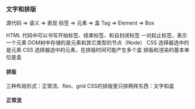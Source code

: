 ### 文字和排版

源代码 => 语义 => 表现
标签 => 元素 => 盒
Tag => Element => Box

HTML 代码中可以书写开始标签、结束标签、和自封闭标签
一对起止标签，表示一个元素
DOM树中存储的是元素和其它类型的节点（Node）
CSS 选择器选中的是元素
CSS 选择器选中的元素，在排版时间可能产生多个盒
排版和渲染的基本单位是盒

#### 排版

三种布局形式：正常流、flex、grid
CSS的排版里只排两样东西：文字和盒

#### 正常流

